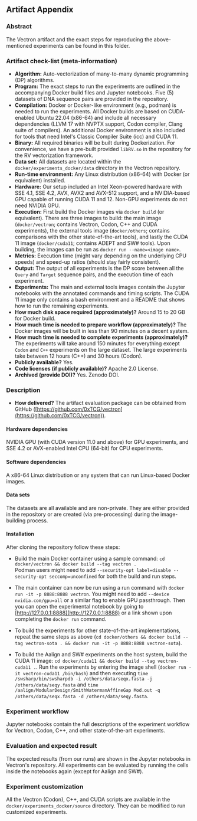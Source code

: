 ## Artifact Appendix

### Abstract

The Vectron artifact and the exact steps for reproducing the above-mentioned experiments can be found in this folder.

### Artifact check-list (meta-information)

- **Algorithm:** Auto-vectorization of many-to-many dynamic programming (DP) algorithms.
- **Program:** The exact steps to run the experiments are outlined in the accompanying Docker build files and Jupyter notebooks. Five (5) datasets of DNA sequence pairs are provided in the repository.
- **Compilation:** Docker or Docker-like environment (e.g., podman) is needed to run the experiments. All Docker builds are based on CUDA-enabled Ubuntu 22.04 (x86-64) and include all necessary dependencies (LLVM 17 with NVPTX support, Codon compiler, Clang suite of compilers). An additional Docker environment is also included for tools that need Intel's Classic Compiler Suite (icc) and CUDA 11.
- **Binary:** All required binaries will be built during Dockerization. For convenience, we have a pre-built provided `libRV.so` in the repository for the RV vectorization framework.
- **Data set:** All datasets are located within the `docker/experiments_docker/data` directory in the Vectron repository.
- **Run-time environment:** Any Linux distribution (x86-64) with Docker (or equivalent) installed.
- **Hardware:** Our setup included an Intel Xeon-powered hardware with SSE 4.1, SSE 4.2, AVX, AVX2 and AVX-512 support, and a NVIDIA-based GPU capable of running CUDA 11 and 12. Non-GPU experiments do not need NVIDIA GPU.
- **Execution:** First build the Docker images via `docker build` (or equivalent). There are three images to build: the main image (`docker/vectron`; contains Vectron, Codon, C++ and CUDA experiments), the external tools image (`docker/others`; contains comparisons with the other state-of-the-art tools), and lastly the CUDA 11 image (`docker/cuda11`; contains ADEPT and SW# tools). Upon building, the images can be run as `docker run --name=<image name>`.
- **Metrics:** Execution time (might vary depending on the underlying CPU speeds) and speed-up ratios (should stay fairly consistent).
- **Output:** The output of all experiments is the DP score between all the `Query` and `Target` sequence pairs, and the execution time of each experiment.
- **Experiments:** The main and external tools images contain the Jupyter notebooks with the annotated commands and timing scripts. The CUDA 11 image only contains a bash environment and a README that shows how to run the remaining experiments.
- **How much disk space required (approximately)?** Around 15 to 20 GB for Docker build.
- **How much time is needed to prepare workflow (approximately)?** The Docker images will be built in less than 90 minutes on a decent system.
- **How much time is needed to complete experiments (approximately)?** The experiments will take around 150 minutes for everything except `Codon` and `C++` experiments on the large dataset. The large experiments take between 12 hours (C++) and 30 hours (Codon).
- **Publicly available?** Yes.
- **Code licenses (if publicly available)?** Apache 2.0 License.
- **Archived (provide DOI)?** Yes. Zenodo DOI.

### Description

- **How delivered?** The artifact evaluation package can be obtained from GitHub ([https://github.com/0xTCG/vectron](https://github.com/0xTCG/vectron)).

#### Hardware dependencies

NVIDIA GPU (with CUDA version 11.0 and above) for GPU experiments, and SSE 4.2 or AVX-enabled Intel CPU (64-bit) for CPU experiments.

#### Software dependencies

A x86-64 Linux distribution or any system that can run Linux-based Docker images.

#### Data sets

The datasets are all available and are non-private. They are either provided in the repository or are created (via pre-processing) during the image-building process.

#### Installation

After cloning the repository follow these steps:

- Build the main Docker container using a sample command: `cd docker/vectron && docker build --tag vectron .`  
  Podman users might need to add `--security-opt label=disable --security-opt seccomp=unconfined` for both the build and run steps.

- The main container can now be run using a run command with `docker run -it -p 8888:8888 vectron`. You might need to add `--device nvidia.com/gpu=all` or a similar flag to enable GPU passthrough. Then you can open the experimental notebook by going to [http://127.0.0.1:8888](http://127.0.0.1:8888) or a link shown upon completing the `docker run` command.

- To build the experiments for other state-of-the-art implementations, repeat the same steps as above (`cd docker/others && docker build --tag vectron-sota . && docker run -it -p 8888:8888 vectron-sota`).

- To build the Aalign and SW# experiments on the host system, build the CUDA 11 image: `cd docker/cuda11 && docker build --tag vectron-cuda11 .`. Run the experiments by entering the image shell (`docker run -it vectron-cuda11 /bin/bash`) and then executing `time /swsharp/bin/swsharpdb -i /others/data/seqx.fasta -j /others/data/seqy.fasta` and `time /aalign/ModularDesign/SmithWatermanAffineGap Mod.out -q /others/data/seqx.fasta -d /others/data/seqy.fasta`.

### Experiment workflow

Jupyter notebooks contain the full descriptions of the experiment workflow for Vectron, Codon, C++, and other state-of-the-art experiments.

### Evaluation and expected result

The expected results (from our runs) are shown in the Jupyter notebooks in Vectron's repository. All experiments can be evaluated by running the cells inside the notebooks again (except for Aalign and SW#).

### Experiment customization

All the Vectron (Codon), C++, and CUDA scripts are available in the `docker/experiments_docker/source` directory. They can be modified to run customized experiments.
